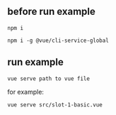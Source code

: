 ## before run example

`npm i`

`npm i -g @vue/cli-service-global`

## run example

`vue serve path to vue file`

for example:

`vue serve src/slot-1-basic.vue`
